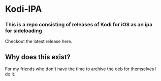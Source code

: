 # Kodi-IPA

### This is a repo consisting of releases of Kodi for iOS as an ipa for sideloading

Checkout the latest release here.


## Why does this exist?
For my friends who don't have the time to archive the deb for themselves I do it.
